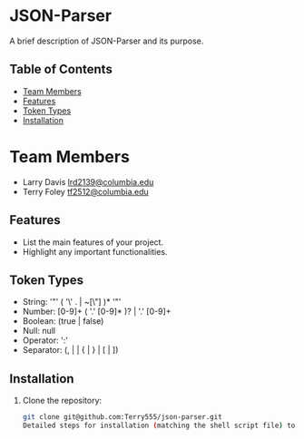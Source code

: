 # JSON-Parser

A brief description of JSON-Parser and its purpose.

## Table of Contents
- [Team Members](#teammembers)
- [Features](#features)
- [Token Types](#tokentypes)
- [Installation](#installation)

# Team Members

- Larry Davis lrd2139@columbia.edu
- Terry Foley tf2512@columbia.edu

## Features

- List the main features of your project.
- Highlight any important functionalities.

## Token Types

- String: '"' ( '\\' . | ~[\\"] )* '"'
- Number: [0-9]+ ( '.' [0-9]* )? | '.' [0-9]+
- Boolean: (true | false)
- Null: null
- Operator: ':'
- Separator: (\, | | \{ | \} | \[ | \])
<!-- Identifiers will become the keys in key/value pairs in JS and Python, which will likely have
their own set of rules (eg. not starting with a number), but for this initial step we will treat all Identifiers
as Strings -->
<!-- - Example Identifier: '"' (^[A-Za-z_$][A-Za-z0-9_$]*$)|(^['"][^'"]*['"]$) '"' -->

## Installation

1. Clone the repository:
   ```bash
   git clone git@github.com:Terry555/json-parser.git
   Detailed steps for installation (matching the shell script file) to be included here later!!
